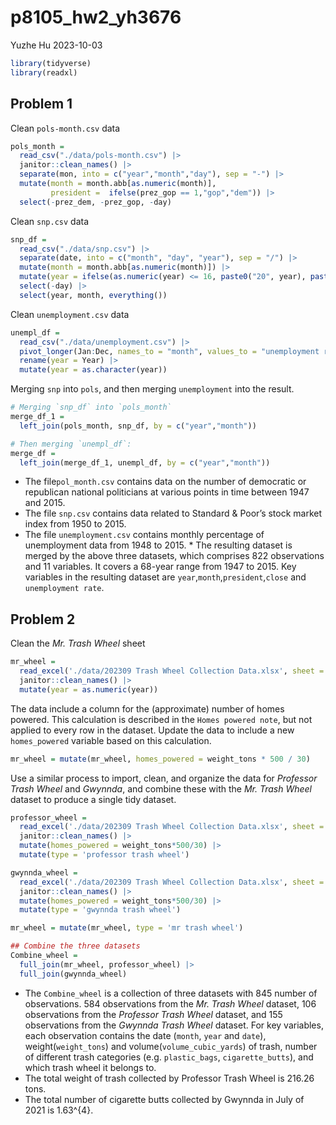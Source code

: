 p8105_hw2_yh3676
================
Yuzhe Hu
2023-10-03

``` r
library(tidyverse)
library(readxl)
```

## Problem 1

Clean `pols-month.csv` data

``` r
pols_month = 
  read_csv("./data/pols-month.csv") |>
  janitor::clean_names() |>
  separate(mon, into = c("year","month","day"), sep = "-") |>
  mutate(month = month.abb[as.numeric(month)],
         president =  ifelse(prez_gop == 1,"gop","dem")) |> 
  select(-prez_dem, -prez_gop, -day)
```

Clean `snp.csv` data

``` r
snp_df = 
  read_csv("./data/snp.csv") |>
  separate(date, into = c("month", "day", "year"), sep = "/") |>
  mutate(month = month.abb[as.numeric(month)]) |>
  mutate(year = ifelse(as.numeric(year) <= 16, paste0("20", year), paste0("19", year))) |>
  select(-day) |>
  select(year, month, everything())
```

Clean `unemployment.csv` data

``` r
unempl_df = 
  read_csv("./data/unemployment.csv") |>
  pivot_longer(Jan:Dec, names_to = "month", values_to = "unemployment rate") |> 
  rename(year = Year) |>
  mutate(year = as.character(year))
```

Merging `snp` into `pols`, and then merging `unemployment` into the
result.

``` r
# Merging `snp_df` into `pols_month`
merge_df_1 =
  left_join(pols_month, snp_df, by = c("year","month"))

# Then merging `unempl_df`:
merge_df = 
  left_join(merge_df_1, unempl_df, by = c("year","month"))
```

- The file`pol_month.csv` contains data on the number of democratic or
  republican national politicians at various points in time between 1947
  and 2015.
- The file `snp.csv` contains data related to Standard & Poor’s stock
  market index from 1950 to 2015.
- The file `unemployment.csv` contains monthly percentage of
  unemployment data from 1948 to 2015. \* The resulting dataset is
  merged by the above three datasets, which comprises 822 observations
  and 11 variables. It covers a 68-year range from 1947 to 2015. Key
  variables in the resulting dataset are
  `year`,`month`,`president`,`close` and `unemployment rate`.

## Problem 2

Clean the *Mr. Trash Wheel* sheet

``` r
mr_wheel = 
  read_excel('./data/202309 Trash Wheel Collection Data.xlsx', sheet = 1, range = 'A2:N586') |>
  janitor::clean_names() |>
  mutate(year = as.numeric(year))
```

The data include a column for the (approximate) number of homes powered.
This calculation is described in the `Homes powered note`, but not
applied to every row in the dataset. Update the data to include a new
`homes_powered` variable based on this calculation.

``` r
mr_wheel = mutate(mr_wheel, homes_powered = weight_tons * 500 / 30)
```

Use a similar process to import, clean, and organize the data for
*Professor Trash Wheel* and *Gwynnda*, and combine these with the
*Mr. Trash Wheel* dataset to produce a single tidy dataset.

``` r
professor_wheel = 
  read_excel('./data/202309 Trash Wheel Collection Data.xlsx', sheet = 2, range = 'A2:M108') |>
  janitor::clean_names() |>
  mutate(homes_powered = weight_tons*500/30) |>
  mutate(type = 'professor trash wheel')

gwynnda_wheel = 
  read_excel('./data/202309 Trash Wheel Collection Data.xlsx', sheet = 4, range = 'A2:L157') |>
  janitor::clean_names() |>
  mutate(homes_powered = weight_tons*500/30) |>
  mutate(type = 'gwynnda trash wheel')

mr_wheel = mutate(mr_wheel, type = 'mr trash wheel')

## Combine the three datasets
Combine_wheel = 
  full_join(mr_wheel, professor_wheel) |> 
  full_join(gwynnda_wheel)
```

- The `Combine_wheel` is a collection of three datasets with 845 number
  of observations. 584 observations from the *Mr. Trash Wheel* dataset,
  106 observations from the *Professor Trash Wheel* dataset, and 155
  observations from the *Gwynnda Trash Wheel* dataset. For key
  variables, each observation contains the date (`month`, `year` and
  `date`), weight(`weight_tons`) and volume(`volume_cubic_yards`) of
  trash, number of different trash categories (e.g. `plastic_bags`,
  `cigarette_butts`), and which trash wheel it belongs to.
- The total weight of trash collected by Professor Trash Wheel is 216.26
  tons.
- The total number of cigarette butts collected by Gwynnda in July of
  2021 is 1.63^{4}.
